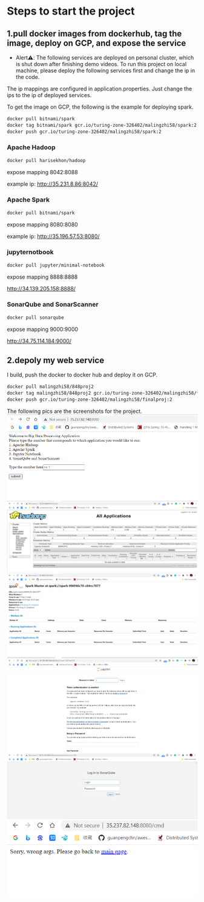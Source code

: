 # Steps to start the project

## 1.pull docker images from dockerhub, tag the image, deploy on GCP, and expose the service

- Alert:warning:: The following services are deployed on personal cluster, which is shut down after finishing demo videos. To run this project on local machine, please deploy the following services first and change the ip in the code.

The ip mappings are configured in application.properties. Just change the ips to the ip of deployed services.

To get the image on GCP, the following is the example for deploying spark.
```dockerfile
docker pull bitnami/spark
docker tag bitnami/spark gcr.io/turing-zone-326402/malingzhi58/spark:2
docker push gcr.io/turing-zone-326402/malingzhi58/spark:2
```
### Apache Hadoop
```dockerfile
docker pull harisekhon/hadoop 
```
expose mapping 8042:8088

example ip: http://35.231.8.86:8042/
### Apache Spark
```dockerfile
docker pull bitnami/spark
```
expose mapping 8080:8080

example ip: http://35.196.57.53:8080/

### jupyternotbook
```dockerfile
docker pull jupyter/minimal-notebook
```
expose mapping 8888:8888

http://34.139.205.158:8888/
### SonarQube and SonarScanner
```dockerfile
docker pull sonarqube
```
expose mapping 9000:9000

http://34.75.114.184:9000/

## 2.depoly my web service
I build, push the docker to docker hub and deploy it on GCP. 
```dockerfile
docker pull malingzhi58/848proj2
docker tag malingzhi58/848proj2 gcr.io/turing-zone-326402/malingzhi58/finalproj:2
docker push gcr.io/turing-zone-326402/malingzhi58/finalproj:2
```
The following pics are the screenshots for the project.
![](pics/main_page_gcp.png)
![](pics/func_1.png)
![](pics/func_2.png)
![](pics/func_3.png)
![](pics/func_4.png)
![](pics/enter_other_number.png)